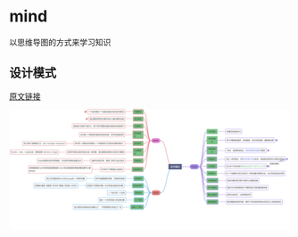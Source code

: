 # mind
以思维导图的方式来学习知识

## 设计模式

[原文链接](https://www.yuque.com/docs/share/8bc6a05e-47bf-4685-ba23-f393c3ceac8e?)

![设计模式](设计模式.jpg)
